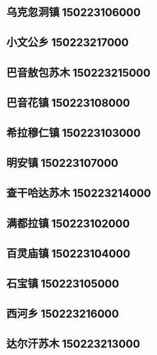 # 乌克忽洞镇 150223106000
# 小文公乡 150223217000
# 巴音敖包苏木 150223215000
# 巴音花镇 150223108000
# 希拉穆仁镇 150223103000
# 明安镇 150223107000
# 查干哈达苏木 150223214000
# 满都拉镇 150223102000
# 百灵庙镇 150223104000
# 石宝镇 150223105000
# 西河乡 150223216000
# 达尔汗苏木 150223213000
